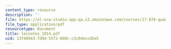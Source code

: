 ```yaml
---
content_type: resource
description: ''
file: https://ol-ocw-studio-app-qa.s3.amazonaws.com/courses/17-874-quantitative-research-methods-multivariate-spring-2004/13f409437d9d55f2660cc3c8deccd5e5_lecnotes_1014.pdf
file_type: application/pdf
resourcetype: Document
title: lecnotes_1014.pdf
uid: 13f40943-7d9d-55f2-660c-c3c8deccd5e5
---
```

